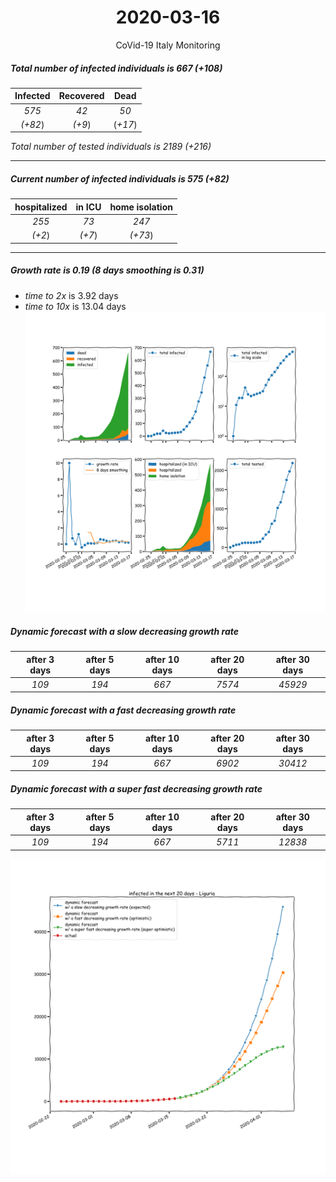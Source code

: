 <div align='center'>

# 2020-03-16
CoVid-19 Italy Monitoring
</div>

##### Total number of infected individuals is 667 (+108)
Infected | Recovered | Dead
:---: | :---: | :---:
*575* | *42* | *50*
*(+82*) | *(+9*) | (*+17*)

*Total number of tested individuals is 2189 (+216)*
***
##### Current number of infected individuals is 575 (+82)
hospitalized | in ICU | home isolation
:---: | :---: | :---:
*255* |*73* |*247*
*(+2*) |*(+7*) |*(+73*)
***
##### Growth rate is 0.19 (8 days smoothing is 0.31)
- *time to 2x* is 3.92 days
- *time to 10x* is 13.04 days
![stats][stats]

##### Dynamic forecast with a slow decreasing growth rate
after 3 days | after 5 days | after 10 days | after 20 days | after 30 days
:---: | :---: | :---: | :---: | :---:
*109* |*194* |*667* |*7574* |*45929*
##### Dynamic forecast with a fast decreasing growth rate
after 3 days | after 5 days | after 10 days | after 20 days | after 30 days
:---: | :---: | :---: | :---: | :---:
*109* |*194* |*667* |*6902* |*30412*
##### Dynamic forecast with a super fast decreasing growth rate
after 3 days | after 5 days | after 10 days | after 20 days | after 30 days
:---: | :---: | :---: | :---: | :---:
*109* |*194* |*667* |*5711* |*12838*


![dynamic_forecast][dynamic_forecast]

[stats]: stats_Liguria.png
[dynamic_forecast]: dynamic_forecast_Liguria.png
